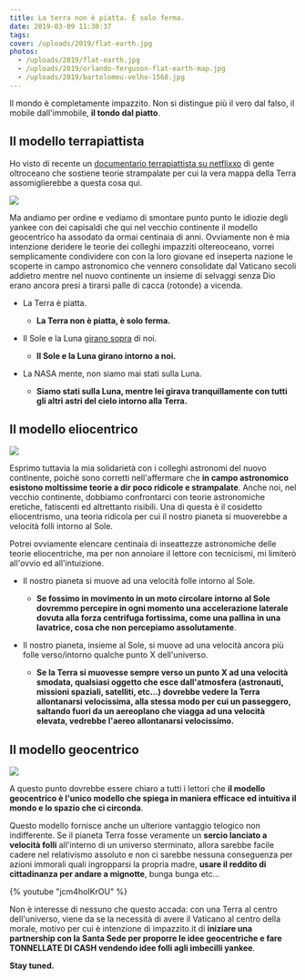 ```yaml
---
title: La terra non è piatta. È solo ferma.
date: 2019-03-09 11:30:37
tags:
cover: /uploads/2019/flat-earth.jpg
photos:
  - /uploads/2019/flat-earth.jpg
  - /uploads/2019/orlando-ferguson-flat-earth-map.jpg
  - /uploads/2019/bartolomeu-velho-1568.jpg
---
```

Il mondo è completamente impazzito. 
Non si distingue più il vero dal falso, il mobile dall'immobile, __il tondo dal piatto__.

## Il modello terrapiattista

Ho visto di recente un [documentario terrapiattista su netflixxo](https://www.netflix.com/title/81015076) di gente oltroceano che sostiene teorie strampalate per cui la vera mappa della Terra assomiglierebbe a questa cosa qui.

![](/uploads/2019/orlando-ferguson-flat-earth-map.jpg)

Ma andiamo per ordine e vediamo di smontare punto punto le idiozie degli yankee con dei capisaldi che qui nel vecchio continente il modello geocentrico ha assodato da ormai centinaia di anni.
Ovviamente non è mia intenzione deridere le teorie dei colleghi impazziti oltereoceano, vorrei semplicamente condividere con con la loro giovane ed inseperta nazione le scoperte in campo astronomico che vennero consolidate dal Vaticano secoli addietro mentre nel nuovo continente un insieme di selvaggi senza Dio erano ancora presi a tirarsi palle di cacca (rotonde) a vicenda.

* La Terra è piatta.
  * __La Terra non è piatta, è solo ferma.__

* Il Sole e la Luna [girano sopra](http://walter.bislins.ch/bloge/index.asp?page=flat+earth+dome+model) di noi.
  * __Il Sole e la Luna girano intorno a noi.__

* La NASA mente, non siamo mai stati sulla Luna.
  * __Siamo stati sulla Luna, mentre lei girava tranquillamente con tutti gli altri astri del cielo intorno alla Terra.__

## Il modello eliocentrico

![](/uploads/2019/eliocentrismo.jpg)

Esprimo tuttavia la mia solidarietà con i colleghi astronomi del nuovo continente, poichè sono corretti nell'affermare che __in campo astronomico esistono moltissime teorie a dir poco ridicole e strampalate__.
Anche noi, nel vecchio continente, dobbiamo confrontarci con teorie astronomiche eretiche, fatiscenti ed altrettanto risibili.
Una di questa è il cosidetto eliocentrismo, una teoria ridicola per cui il nostro pianeta si muoverebbe a velocità folli intorno al Sole.

Potrei ovviamente elencare centinaia di inseattezze astronomiche delle teorie eliocentriche, ma per non annoiare il lettore con tecnicismi, mi limiterò all'ovvio ed all'intuizione.

* Il nostro pianeta si muove ad una velocità folle intorno al Sole.
  * __Se fossimo in movimento in un moto circolare intorno al Sole dovremmo percepire in ogni momento una accelerazione laterale dovuta alla forza centrifuga fortissima, come una pallina in una lavatrice, cosa che non percepiamo assolutamente__.

* Il nostro pianeta, insieme al Sole, si muove ad una velocità ancora più folle verso/intorno qualche punto X dell'universo.
  * __Se la Terra si muovesse sempre verso un punto X ad una velocità smodata, qualsiasi oggetto che esce dall'atmosfera (astronauti, missioni spaziali, satelliti, etc...) dovrebbe vedere la Terra allontanarsi velocissima, alla stessa modo per cui un passeggero, saltando fuori da un aereoplano che viagga ad una velocità elevata, vedrebbe l'aereo allontanarsi velocissimo.__

## Il modello geocentrico

![](/uploads/2019/bartolomeu-velho-1568.jpg)

A questo punto dovrebbe essere chiaro a tutti i lettori che __il modello geocentrico è l'unico modello che spiega in maniera efficace ed intuitiva il mondo e lo spazio che ci circonda__.

Questo modello fornisce anche un ulteriore vantaggio telogico non indifferente.
Se il pianeta Terra fosse veramente un __sercio lanciato a velocità folli__ all'interno di un universo sterminato, allora sarebbe facile cadere nel relativismo assoluto e non ci sarebbe nessuna conseguenza per azioni immorali quali ingropparsi la propria madre, __usare il reddito di cittadinanza per andare a mignotte__, bunga bunga etc...

{% youtube "jcm4hoIKrOU" %}

Non è interesse di nessuno che questo accada: con una Terra al centro dell'universo, viene da se la necessità di avere il Vaticano al centro della morale, motivo per cui è intenzione di impazzito.it di __iniziare una partnership con la Santa Sede per proporre le idee geocentriche e fare TONNELLATE DI CASH vendendo idee folli agli imbecilli yankee__.

__Stay tuned.__